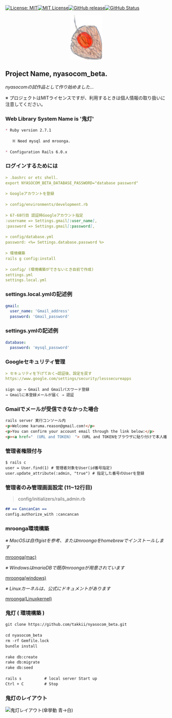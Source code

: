 [![License: MIT](https://img.shields.io/badge/License-MIT-yellow.svg)](https://opensource.org/licenses/MIT)[![MIT License](http://img.shields.io/badge/license-MIT-blue.svg?style=flat)](LICENSE)[![GitHub release](https://img.shields.io/github/release/takkii/nyasocom_beta.svg?style=flat)](GitHub)[![GitHub Status](https://img.shields.io/github/last-commit/takkii/nyasocom_beta.svg?style=flat)](GitHub)

<div align="center"><img src="https://github.com/takkii/nyasocom_beta/blob/main/public/images/hozuki.png" alt="hozuki" title="logo"></div>

## Project Name, nyasocom_beta.

*nyasocomの試作品として作り始めました...*

※ プロジェクトはMITライセンスですが、利用するときは個人情報の取り扱いに注意してください。

### Web Library System Name is '鬼灯'

```markdown
* Ruby version 2.7.1

   ※ Need mysql and mroonga.

* Configuration Rails 6.0.x
```

### ログインするためには

```markdown
> .bashrc or etc shell.
export NYASOCOM_BETA_DATABASE_PASSWORD="database password"

> Googleアカウントを登録

> config/environments/development.rb

> 67-68行目 認証時Googleアカウント指定
:username => Settings.gmail[:user_name],
:password => Settings.gmail[:password],

> config/database.yml
password: <%= Settings.database.password %>

> 環境構築
rails g config:install

> config/ (環境構築ができないとき自前で作成)
settings.yml
settings.local.yml
```

### settings.local.ymlの記述例

```yml
gmail:
  user_name: 'Gmail_address'
  password: 'Gmail_password'
```

### settings.ymlの記述例

```yml
database:
  password: 'mysql_password'
```

### Googleセキュリティ管理

```markdown
> セキュリティを下げておく→認証後、設定を戻す
https://www.google.com/settings/security/lesssecureapps

sign up → Gmail and Gmailパスワード登録
→ Gmailに本登録メールが届く → 認証
```

### Gmailでメールが受信できなかった場合

```markdown
rails server 実行コンソール内
<p>Welcome karuma.reason@gmail.com!</p>
<p>You can confirm your account email through the link below:</p>
<p><a href="　(URL and TOKEN)　"> (URL and TOKENをブラウザに貼り付けで本人確認できる) Confirm my account</a></p>
```

### 管理者権限付与

```markdown
$ rails c
user = User.find(1) # 管理者対象をUser(id番号指定)
user.update_attribute(:admin, "true") # 指定した番号のUserを登録
```

### 管理者のみ管理画面設定 (11~12行目)

> config/initializers/rails_admin.rb

```markdown
## == CancanCan ==
config.authorize_with :cancancan
```

### mroonga環境構築
*※ MacOSは自作gistを参考、またはmroongaをhomebrewでインストールします*

[mroonga(mac)](https://gist.github.com/takkii/5b6110b6643e28593842102c39fba0e5)

*※ WindowsはmariaDBで既存mroongaが用意されています*

[mroonga(windows)](https://github.com/mroonga/mroonga/releases)

*※ Linuxカーネルは、公式にドキュメントがあります*

[mroonga(Linuxkernel)](https://mroonga.org/ja/docs/install.html)

### 鬼灯 ( 環境構築 )

```markdown
git clone https://github.com/takkii/nyasocom_beta.git

cd nyasocom_beta
rm -rf Gemfile.lock
bundle install

rake db:create
rake db:migrate
rake db:seed

rails s          # local server Start up
Ctrl + C         # Stop
```

### 鬼灯のレイアウト

![鬼灯レイアウト(傘挙動 青→白)](https://github.com/takkii/nyasocom_beta/blob/main/public/images/hozuki.gif)
